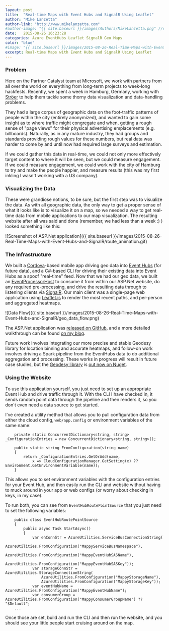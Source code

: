 ```yaml
---
layout: post
title:  "Real-time Maps with Event Hubs and SignalR Using Leaflet"
author: "Mike Lanzetta"
author-link: "http://www.mikelanzetta.com"
#author-image: "{{ site.baseurl }}/images/Authors/MikeLanzetta.png" //should be square dimensions
date:   2015-08-26 16:23:28
categories: Azure EventHubs Leaflet SignalR Geo Maps
color: "blue"
#image: "{{ site.baseurl }}/images/2015-08-26-Real-Time-Maps-with-Event-Hubs-and-SignalR/route_animation.gif" #should be ~350px tall
excerpt: Real-time Maps with Event Hubs and SignalR Using Leaflet
---
```


### Problem

Here on the Partner Catalyst team at Microsoft, we work with partners from all over the world on everything from long-term projects to week-long hackfests. 
Recently, we spent a week in Hamburg, Germany, working with [Ströer](http://www.stroeer.com/) to help them tackle some thorny data visualization and data-handling problems. 

They had a large corpus of geographic data on the foot-traffic patterns of people within the city (entirely anonymized), and wanted to gain some insight as to where traffic might congregate and when, getting a rough sense of "page views" for their physical advertising emplacements (e.g. billboards).
Naturally, as in any mature industry, they had groups and standards providing rough values for these numbers, but real data was harder to come by and until now had required large surveys and estimation.

If we could gather this data in real-time, we could not only more effectively target content to where it will be seen, but we could measure engagement. 
If we could measure engagement, we could work with the city of Hamburg to try and make the people happier, and measure results (this was my first inkling I wasn't working with a US company).

### Visualizing the Data

These were grandiose notions, to be sure, but the first step was to visualize the data. 
As with all geographic data, the only way to get a proper sense of what it looks like is to visualize it on a map, so we needed a way to get real-time data from mobile applications to our map visualization.
The resulting website after all was said and done (remember, we had less than a week :) ) looked something like this:

![Screenshot of ASP.Net application]({{ site.baseurl }}/images/2015-08-26-Real-Time-Maps-with-Event-Hubs-and-SignalR/route_animation.gif)

### The Infrastructure

We built a [Cordova](http://cordova.apache.org/)-based mobile app driving geo data into [Event Hubs](http://azure.microsoft.com/en-us/services/event-hubs/) (for future data), and a C#-based CLI for driving their existing data into Event Hubs as a spoof "real-time" feed. 
Now that we had our geo data, we built an [EventProcessorHost](https://www.nuget.org/packages/Microsoft.Azure.ServiceBus.EventProcessorHost) to consume it from within our ASP.Net website, do any required pre-processing, and drive the resulting data through to listening clients via [SignalR](http://signalr.net/).
Our main client was a single-page web application using [Leaflet.js](http://leafletjs.com/) to render the most recent paths, and per-person and aggregated heatmaps.

![Data Flow]({{ site.baseurl }}/images/2015-08-26-Real-Time-Maps-with-Event-Hubs-and-SignalR/geo_data_flow.png)

The ASP.Net application was [released on GitHub](https://github.com/noodlefrenzy/asp-mappy), and a more detailed walkthrough can be found [on my blog](http://www.mikelanzetta.com/2015/08/real-time-mapping-with-signalr-and-event-hubs/).

Future work involves integrating our more precise and stable Geodesy library for location binning and accurate heatmaps, and follow-on work involves driving a Spark pipeline from the EventHubs data to do additional aggregation and processing. 
These works in progress will result in future case studies, but the [Geodesy library](https://github.com/juergenpf/Geodesy) is [out now on Nuget](http://www.nuget.org/packages/Geodesy/).  

### Using the Website

To use this application yourself, you just need to set up an appropriate Event Hub and drive traffic through it. 
With the CLI I have checked in, it sends random point data through the pipeline and then renders it, so you don't even need a data source to get started.

I've created a utility method that allows you to pull configuration data from either the cloud config, `web/app.config` or environment variables of the same name:

```
    private static ConcurrentDictionary<string, string> _ConfigurationEntries = new ConcurrentDictionary<string, string>();

    public static string FromConfiguration(string name)
    {
        return _ConfigurationEntries.GetOrAdd(name, 
            x => CloudConfigurationManager.GetSetting(x) ?? Environment.GetEnvironmentVariable(name));
    }
```

This allows you to set environment variables with the configuration entries for your Event Hub, and then easily run the CLI and website without having to muck around in your app or web configs (or worry about checking in keys, in my case).

To run both, you can see from `EventHubRoutePointSource` that you just need to set the following variables:

```
    public class EventHubRoutePointSource
    {
        public async Task StartAsync()
        {
            var ehConnStr = AzureUtilities.ServiceBusConnectionString(
                AzureUtilities.FromConfiguration("MappyServiceBusNamespace"),
                AzureUtilities.FromConfiguration("MappyEventHubSASName"),
                AzureUtilities.FromConfiguration("MappyEventHubSASKey"));
            var storageConnStr = AzureUtilities.StorageConnectionString(
                AzureUtilities.FromConfiguration("MappyStorageName"),
                AzureUtilities.FromConfiguration("MappyStorageKey"));
            var eventHubName = AzureUtilities.FromConfiguration("MappyEventHubName");
            var consumerGroup = AzureUtilities.FromConfiguration("MappyConsumerGroupName") ?? "$Default";
    ...
```

Once those are set, build and run the CLI and then run the website, and you should see your little people start cruising around on the map. 
